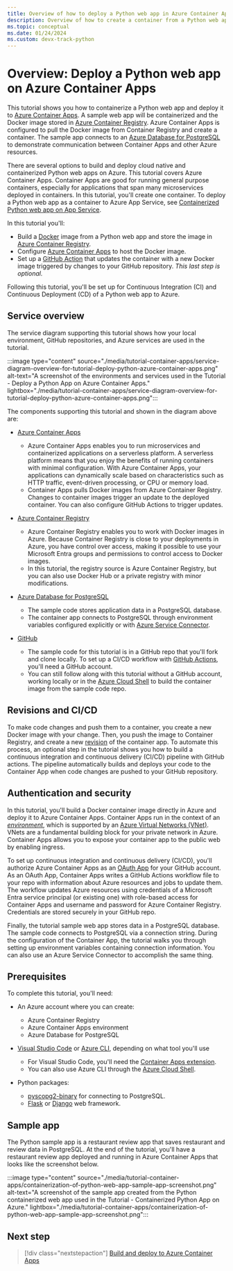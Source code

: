 ```yaml
---
title: Overview of how to deploy a Python web app in Azure Container Apps
description: Overview of how to create a container from a Python web app and deploy it to Azure Container Apps, a serverless platform for hosting containerized applications.
ms.topic: conceptual
ms.date: 01/24/2024
ms.custom: devx-track-python
---
```


# Overview: Deploy a Python web app on Azure Container Apps

This tutorial shows you how to containerize a Python web app and deploy it to [Azure Container Apps][2]. A sample web app will be containerized and the Docker image stored in [Azure Container Registry][3]. Azure Container Apps is configured to pull the Docker image from Container Registry and create a container. The sample app connects to an [Azure Database for PostgreSQL][4] to demonstrate communication between Container Apps and other Azure resources.

There are several options to build and deploy cloud native and containerized Python web apps on Azure. This tutorial covers Azure Container Apps. Container Apps are good for running general purpose containers, especially for applications that span many microservices deployed in containers. In this tutorial, you'll create one container. To deploy a Python web app as a container to Azure App Service, see [Containerized Python web app on App Service](./tutorial-containerize-deploy-python-web-app-azure-01.md).

In this tutorial you'll:

* Build a [Docker][1] image from a Python web app and store the image in [Azure Container Registry][3].
* Configure [Azure Container Apps][2] to host the Docker image.
* Set up a [GitHub Action][6] that updates the container with a new Docker image triggered by changes to your GitHub repository. *This last step is optional.*

Following this tutorial, you'll be set up for Continuous Integration (CI) and Continuous Deployment (CD) of a Python web app to Azure.

## Service overview

The service diagram supporting this tutorial shows how your local environment, GitHub repositories, and Azure services are used in the tutorial.

:::image type="content" source="./media/tutorial-container-apps/service-diagram-overview-for-tutorial-deploy-python-azure-container-apps.png" alt-text="A screenshot of the environments and services used in the Tutorial - Deploy a Python App on Azure Container Apps." lightbox="./media/tutorial-container-apps/service-diagram-overview-for-tutorial-deploy-python-azure-container-apps.png":::

The components supporting this tutorial and shown in the diagram above are:

* [Azure Container Apps][2]
  * Azure Container Apps enables you to run microservices and containerized applications on a serverless platform. A serverless platform means that you enjoy the benefits of running containers with minimal configuration. With Azure Container Apps, your applications can dynamically scale based on characteristics such as HTTP traffic, event-driven processing, or CPU or memory load.
  * Container Apps pulls Docker images from Azure Container Registry. Changes to container images trigger an update to the deployed container. You can also configure GitHub Actions to trigger updates.

* [Azure Container Registry][3]
  * Azure Container Registry enables you to work with Docker images in Azure. Because Container Registry is close to your deployments in Azure, you have control over access, making it possible to use your Microsoft Entra groups and permissions to control access to Docker images.
  * In this tutorial, the registry source is Azure Container Registry, but you can also use Docker Hub or a private registry with minor modifications.

* [Azure Database for PostgreSQL][4]
  * The sample code stores application data in a PostgreSQL database.
  * The container app connects to PostgreSQL through environment variables configured explicitly or with [Azure Service Connector][8].

* [GitHub][1]
  * The sample code for this tutorial is in a GitHub repo that you'll fork and clone locally. To set up a CI/CD workflow with [GitHub Actions][6], you'll need a GitHub account.
  * You can still follow along with this tutorial without a GitHub account, working locally or in the [Azure Cloud Shell][9] to build the container image from the sample code repo.

## Revisions and CI/CD

To make code changes and push them to a container, you create a new Docker image with your change. Then, you push the image to Container Registry, and create a new [revision](/azure/container-apps/revisions) of the container app. To automate this process, an optional step in the tutorial shows you how to build a continuous integration and continuous delivery (CI/CD) pipeline with GitHub actions. The pipeline automatically builds and deploys your code to the Container App when code changes are pushed to your GitHub repository.

## Authentication and security

In this tutorial, you'll build a Docker container image directly in Azure and deploy it to Azure Container Apps. Container Apps run in the context of an [*environment*][18], which is supported by an [Azure Virtual Networks (VNet)][19]. VNets are a fundamental building block for your private network in Azure. Container Apps allows you to expose your container app to the public web by enabling ingress.

To set up continuous integration and continuous delivery (CI/CD), you'll authorize Azure Container Apps as an [OAuth App][20] for your GitHub account. As an OAuth App, Container Apps writes a GitHub Actions workflow file to your repo with information about Azure resources and jobs to update them. The workflow updates Azure resources using credentials of a Microsoft Entra service principal (or existing one) with role-based access for Container Apps and username and password for Azure Container Registry. Credentials are stored securely in your GitHub repo.

Finally, the tutorial sample web app stores data in a PostgreSQL database. The sample code connects to PostgreSQL via a connection string. During the configuration of the Container App, the tutorial walks you through setting up environment variables containing connection information. You can also use an Azure Service Connector to accomplish the same thing.

## Prerequisites

To complete this tutorial, you'll need:

* An Azure account where you can create:
  * Azure Container Registry
  * Azure Container Apps environment
  * Azure Database for PostgreSQL

* [Visual Studio Code][16] or [Azure CLI][17], depending on what tool you'll use
  * For Visual Studio Code, you'll need the [Container Apps extension][13].
  * You can also use Azure CLI through the [Azure Cloud Shell][9].

* Python packages:
  * [pyscopg2-binary][12] for connecting to PostgreSQL.
  * [Flask][10] or [Django][11] web framework.

## Sample app

The Python sample app is a restaurant review app that saves restaurant and review data in PostgreSQL. At the end of the tutorial, you'll have a restaurant review app deployed and running in Azure Container Apps that looks like the screenshot below.

:::image type="content" source="./media/tutorial-container-apps/containerization-of-python-web-app-sample-app-screenshot.png" alt-text="A screenshot of the sample app created from the Python containerized web app used in the Tutorial - Containerized Python App on Azure." lightbox="./media/tutorial-container-apps/containerization-of-python-web-app-sample-app-screenshot.png":::

## Next step

> [!div class="nextstepaction"]
> [Build and deploy to Azure Container Apps](tutorial-deploy-python-web-app-azure-container-apps-02.md)

[1]: https://www.docker.com/
[2]: /azure/container-apps/
[3]: /azure/container-registry
[4]: /azure/postgresql/
[6]: https://docs.github.com/actions
[7]: https://github.com/
[8]: /azure/service-connector/
[9]: /azure/cloud-shell/overview
[10]: https://flask.palletsprojects.com/en/2.1.x/
[11]: https://www.djangoproject.com/
[12]: https://pypi.org/project/psycopg-binary/
[13]: https://marketplace.visualstudio.com/items?itemName=ms-azuretools.vscode-azurecontainerapps
[16]: https://code.visualstudio.com/
[17]: /cli/azure/what-is-azure-cli
[18]: /azure/container-apps/environment
[19]: /azure/virtual-network/virtual-networks-overview
[20]: https://docs.github.com/authentication/keeping-your-account-and-data-secure/authorizing-oauth-apps
